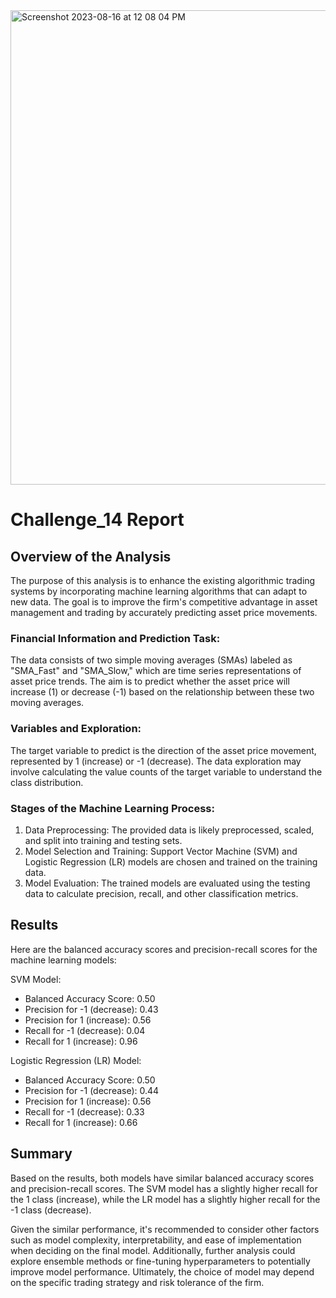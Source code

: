 <img width="759" alt="Screenshot 2023-08-16 at 12 08 04 PM" src="https://github.com/P4RASTOO/Challenge_14/assets/132952512/c595424e-ee96-4e22-be68-5a7236a9d52b">

# Challenge_14 Report

## Overview of the Analysis
The purpose of this analysis is to enhance the existing algorithmic trading systems by incorporating machine learning algorithms that can adapt to new data. The goal is to improve the firm's competitive advantage in asset management and trading by accurately predicting asset price movements.

### Financial Information and Prediction Task:

The data consists of two simple moving averages (SMAs) labeled as "SMA_Fast" and "SMA_Slow," which are time series representations of asset price trends. The aim is to predict whether the asset price will increase (1) or decrease (-1) based on the relationship between these two moving averages.

### Variables and Exploration:
The target variable to predict is the direction of the asset price movement, represented by 1 (increase) or -1 (decrease). The data exploration may involve calculating the value counts of the target variable to understand the class distribution.

### Stages of the Machine Learning Process:

1) Data Preprocessing: The provided data is likely preprocessed, scaled, and split into training and testing sets.
2) Model Selection and Training: Support Vector Machine (SVM) and Logistic Regression (LR) models are chosen and trained on the training data.
3) Model Evaluation: The trained models are evaluated using the testing data to calculate precision, recall, and other classification metrics.


## Results
Here are the balanced accuracy scores and precision-recall scores for the machine learning models:

SVM Model:

* Balanced Accuracy Score: 0.50
* Precision for -1 (decrease): 0.43
* Precision for 1 (increase): 0.56
* Recall for -1 (decrease): 0.04
* Recall for 1 (increase): 0.96


Logistic Regression (LR) Model:

* Balanced Accuracy Score: 0.50
* Precision for -1 (decrease): 0.44
* Precision for 1 (increase): 0.56
* Recall for -1 (decrease): 0.33
* Recall for 1 (increase): 0.66

## Summary

Based on the results, both models have similar balanced accuracy scores and precision-recall scores. The SVM model has a slightly higher recall for the 1 class (increase), while the LR model has a slightly higher recall for the -1 class (decrease).

Given the similar performance, it's recommended to consider other factors such as model complexity, interpretability, and ease of implementation when deciding on the final model. Additionally, further analysis could explore ensemble methods or fine-tuning hyperparameters to potentially improve model performance. Ultimately, the choice of model may depend on the specific trading strategy and risk tolerance of the firm.
